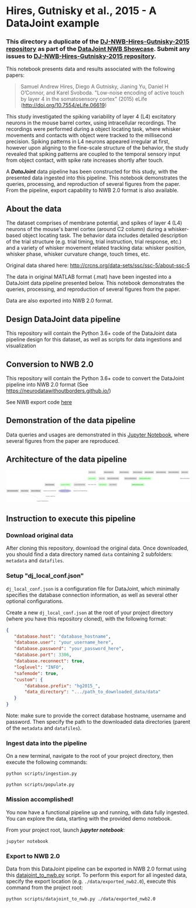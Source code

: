 # Hires, Gutnisky et al., 2015 - A DataJoint example

### This directory a duplicate of the [DJ-NWB-Hires-Gutnisky-2015 repository](https://github.com/datajoint-company/DJ-NWB-Hires-Gutnisky-2015) as part of the [DataJoint NWB Showcase](https://github.com/datajoint-company/DataJoint-NWB-showcase). Submit any issues to [DJ-NWB-Hires-Gutnisky-2015 repository](https://github.com/datajoint-company/DJ-NWB-Hires-Gutnisky-2015).


This notebook presents data and results associated with the following papers:
>Samuel Andrew Hires, Diego A Gutnisky, Jianing Yu, Daniel H O’Connor, and Karel Svoboda. "Low-noise encoding of active touch by
layer 4 in the somatosensory cortex" (2015) eLife (http://doi.org/10.7554/eLife.06619)

This study investigated the spiking variability of layer 4 (L4) excitatory neurons in the mouse barrel cortex, using intracellular recordings. The recordings were performed during a object locating task, where whisker movements and contacts with object were tracked to the millisecond precision. Spiking patterns in L4 neurons appeared irregular at first, however upon aligning to the fine-scale structure of the behavior, the study revealed that spiking patterns are coupled to the temporal sensory input from object contact, with spike rate increases shortly after touch.

A ***DataJoint*** data pipeline has been constructed for this study, with the presented data ingested into this pipeline. This notebook demonstrates the queries, processing, and reproduction of several figures from the paper. From the pipeline, export capability to NWB 2.0 format is also available.

## About the data

The dataset comprises of membrane potential, and spikes of layer 4 (L4) neurons of the mouse's barrel cortex (around C2 column) during a whisker-based object locating task. The behavior data includes detailed description of the trial structure (e.g. trial timing, trial instruction, trial response, etc.) and a variety of whisker movement related tracking data: whisker position, whisker phase, whisker curvature change, touch times, etc.

Original data shared here: http://crcns.org/data-sets/ssc/ssc-5/about-ssc-5

The data in original MATLAB format (.mat) have been ingested into a DataJoint data pipeline presented below. This notebook demonstrates the queries, processing, and reproduction of several figures from the paper. 

Data are also exported into NWB 2.0 format. 

## Design DataJoint data pipeline 
This repository will contain the Python 3.6+ code of the DataJoint data pipeline design for this dataset, as well as scripts for data ingestions and visualization

## Conversion to NWB 2.0
This repository will contain the Python 3.6+ code to convert the DataJoint pipeline into NWB 2.0 format (See https://neurodatawithoutborders.github.io/)

See NWB export code [here](../scripts/datajoint_to_nwb.py)

## Demonstration of the data pipeline
Data queries and usages are demonstrated in this [Jupyter Notebook](notebooks/Hires-Gutnisky-2015-examples.ipynb), where several figures from the paper are reproduced. 

## Architecture of the data pipeline
![ERD of the entire data pipeline](images/all_erd.png)

## Instruction to execute this pipeline

### Download original data 

After cloning this repository, download the original data. Once downloaded, you should find a data directory
named `data` containing 2 subfolders: `metadata` and `datafiles`. 
 
### Setup "dj_local_conf.json"

`dj_local_conf.json` is a configuration file for DataJoint, which minimally specifies the
 database connection information, as well as several other optional configurations.
 
 Create a new `dj_local_conf.json` at the root of your project directory (where you have this repository cloned),
  with the following format:
 
 ```json
{
    "database.host": "database_hostname",
    "database.user": "your_username_here",
	"database.password": "your_password_here",
    "database.port": 3306,
    "database.reconnect": true,
    "loglevel": "INFO",
    "safemode": true,
    "custom": {
	    "database.prefix": "hg2015_",
        "data_directory": ".../path_to_downloaded_data/data"
    }
}
```

Note: make sure to provide the correct database hostname, username and password.
 Then specify the path to the downloaded data directories (parent of the `metadata` and `datafiles`).

### Ingest data into the pipeline

On a new terminal, navigate to the root of your project directory, then execute the following commands:

```
python scripts/ingestion.py
```

```
python scripts/populate.py
```

### Mission accomplished!
You now have a functional pipeline up and running, with data fully ingested.
 You can explore the data, starting with the provided demo notebook.
 
From your project root, launch ***jupyter notebook***:
```
jupyter notebook
```

### Export to NWB 2.0
Data from this DataJoint pipeline can be exported in NWB 2.0 format using this [datajoint_to_nwb.py](../scripts/datajoint_to_nwb.py) script. 
To perform this export for all ingested data, specify the export location (e.g. `./data/exported_nwb2.0`), execute this command from the project root:

```
python scripts/datajoint_to_nwb.py ./data/exported_nwb2.0
```

